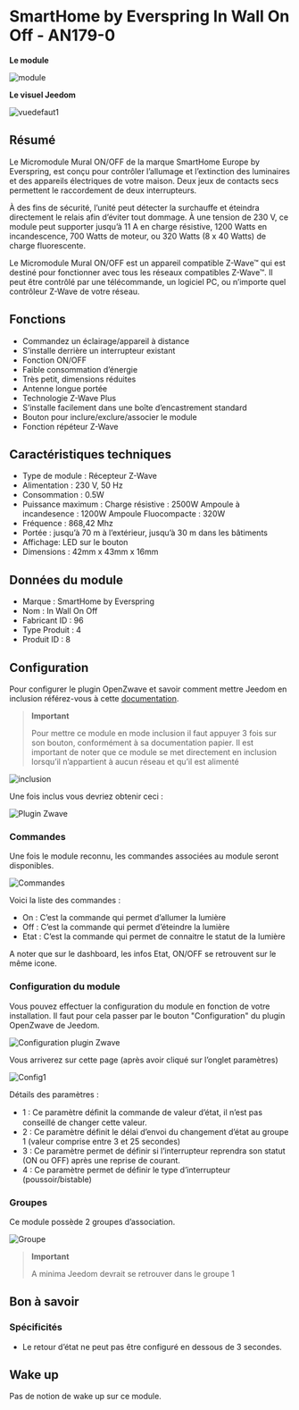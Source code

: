 # SmartHome by Everspring In Wall On Off - AN179-0

**Le module**

![module](images/smarthomebyeverspring.AN179-0/module.jpg)

**Le visuel Jeedom**

![vuedefaut1](images/smarthomebyeverspring.AN179-0/vuedefaut1.jpg)

## Résumé

Le Micromodule Mural ON/OFF de la marque SmartHome Europe by Everspring, est conçu pour contrôler l’allumage et l’extinction des luminaires et des appareils électriques de votre maison. Deux jeux de contacts secs permettent le raccordement de deux interrupteurs.

À des fins de sécurité, l’unité peut détecter la surchauffe et éteindra directement le relais afin d’éviter tout dommage. À une tension de 230 V, ce module peut supporter jusqu’à 11 A en charge résistive, 1200 Watts en incandescence, 700 Watts de moteur, ou 320 Watts (8 x 40 Watts) de charge fluorescente.

Le Micromodule Mural ON/OFF est un appareil compatible Z-Wave™ qui est destiné pour fonctionner avec tous les réseaux compatibles Z-Wave™. Il peut être contrôlé par une télécommande, un logiciel PC, ou n’importe quel contrôleur Z-Wave de votre réseau.

## Fonctions

-   Commandez un éclairage/appareil à distance
-   S’installe derrière un interrupteur existant
-   Fonction ON/OFF
-   Faible consommation d’énergie
-   Très petit, dimensions réduites
-   Antenne longue portée
-   Technologie Z-Wave Plus
-   S’installe facilement dans une boîte d’encastrement standard
-   Bouton pour inclure/exclure/associer le module
-   Fonction répéteur Z-Wave

## Caractéristiques techniques

-   Type de module : Récepteur Z-Wave
-   Alimentation : 230 V, 50 Hz
-   Consommation : 0.5W
-   Puissance maximum : Charge résistive : 2500W Ampoule à incandesence : 1200W Ampoule Fluocompacte : 320W
-   Fréquence : 868,42 Mhz
-   Portée : jusqu’à 70 m à l’extérieur, jusqu’à 30 m dans les bâtiments
-   Affichage: LED sur le bouton
-   Dimensions : 42mm x 43mm x 16mm

## Données du module

-   Marque : SmartHome by Everspring
-   Nom : In Wall On Off
-   Fabricant ID : 96
-   Type Produit : 4
-   Produit ID : 8

## Configuration

Pour configurer le plugin OpenZwave et savoir comment mettre Jeedom en inclusion référez-vous à cette [documentation](../plugins/automation%20protocol/openzwave/).

> **Important**
>
> Pour mettre ce module en mode inclusion il faut appuyer 3 fois sur son bouton, conformément à sa documentation papier. Il est important de noter que ce module se met directement en inclusion lorsqu’il n’appartient à aucun réseau et qu’il est alimenté

![inclusion](images/smarthomebyeverspring.AN179-0/inclusion.jpg)

Une fois inclus vous devriez obtenir ceci :

![Plugin Zwave](images/smarthomebyeverspring.AN179-0/information.jpg)

### Commandes

Une fois le module reconnu, les commandes associées au module seront disponibles.

![Commandes](images/smarthomebyeverspring.AN179-0/commandes.jpg)

Voici la liste des commandes :

-   On : C’est la commande qui permet d’allumer la lumière
-   Off : C’est la commande qui permet d’éteindre la lumière
-   Etat : C’est la commande qui permet de connaitre le statut de la lumière

A noter que sur le dashboard, les infos Etat, ON/OFF se retrouvent sur le même icone.

### Configuration du module

Vous pouvez effectuer la configuration du module en fonction de votre installation. Il faut pour cela passer par le bouton "Configuration" du plugin OpenZwave de Jeedom.

![Configuration plugin Zwave](images/plugin/bouton_configuration.jpg)

Vous arriverez sur cette page (après avoir cliqué sur l’onglet paramètres)

![Config1](images/smarthomebyeverspring.AN179-0/config1.jpg)

Détails des paramètres :

-   1 : Ce paramètre déﬁnit la commande de valeur d’état, il n’est pas conseillé de changer cette valeur.
-   2 : Ce paramètre définit le délai d’envoi du changement d’état au groupe 1 (valeur comprise entre 3 et 25 secondes)
-   3 : Ce paramètre permet de définir si l’interrupteur reprendra son statut (ON ou OFF) après une reprise de courant.
-   4 : Ce paramètre permet de définir le type d’interrupteur (poussoir/bistable)

### Groupes

Ce module possède 2 groupes d’association.

![Groupe](images/smarthomebyeverspring.AN179-0/groupe.jpg)

> **Important**
>
> A minima Jeedom devrait se retrouver dans le groupe 1

## Bon à savoir

### Spécificités

-   Le retour d’état ne peut pas être configuré en dessous de 3 secondes.

## Wake up

Pas de notion de wake up sur ce module.
